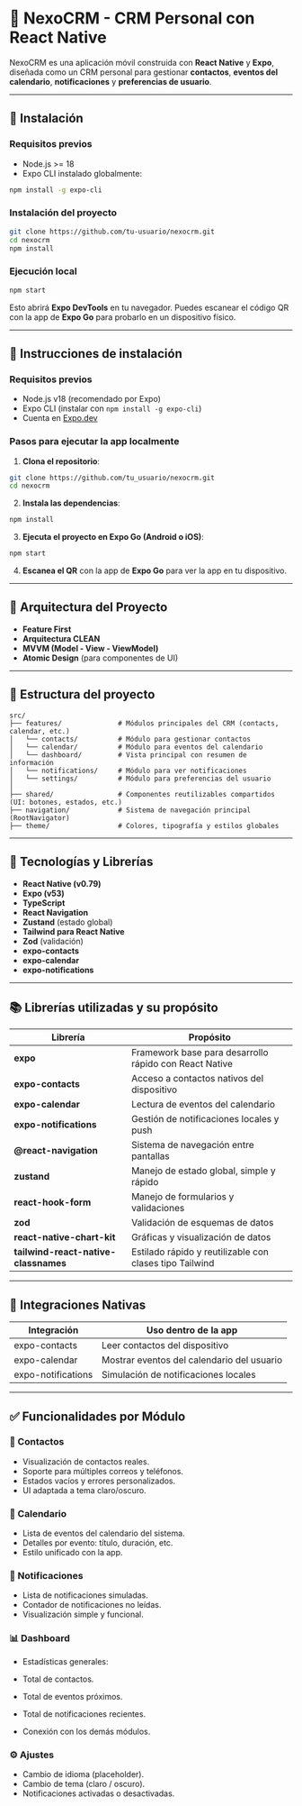 # 📱 NexoCRM - CRM Personal con React Native

NexoCRM es una aplicación móvil construida con **React Native** y **Expo**, diseñada como un CRM personal para gestionar **contactos**, **eventos del calendario**, **notificaciones** y **preferencias de usuario**.

---

## 🚀 Instalación

### Requisitos previos

- Node.js >= 18
- Expo CLI instalado globalmente:  
```bash
npm install -g expo-cli
```

### Instalación del proyecto

```bash
git clone https://github.com/tu-usuario/nexocrm.git
cd nexocrm
npm install
```

### Ejecución local

```bash
npm start
```

Esto abrirá **Expo DevTools** en tu navegador. Puedes escanear el código QR con la app de **Expo Go** para probarlo en un dispositivo físico.

---

## 🚀 Instrucciones de instalación

### Requisitos previos

- Node.js v18 (recomendado por Expo)
- Expo CLI (instalar con `npm install -g expo-cli`)
- Cuenta en [Expo.dev](https://expo.dev/)

### Pasos para ejecutar la app localmente

1. **Clona el repositorio**:

```bash
git clone https://github.com/tu_usuario/nexocrm.git
cd nexocrm
````

2. **Instala las dependencias**:

```bash
npm install
```

3. **Ejecuta el proyecto en Expo Go (Android o iOS)**:

```bash
npm start
```

4. **Escanea el QR** con la app de **Expo Go** para ver la app en tu dispositivo.

---

## 🧠 Arquitectura del Proyecto

* **Feature First**
* **Arquitectura CLEAN**
* **MVVM (Model - View - ViewModel)**
* **Atomic Design** (para componentes de UI)

---

## 🧠 Estructura del proyecto

```
src/
├── features/              # Módulos principales del CRM (contacts, calendar, etc.)
│   └── contacts/          # Módulo para gestionar contactos
│   └── calendar/          # Módulo para eventos del calendario
│   └── dashboard/         # Vista principal con resumen de información
│   └── notifications/     # Módulo para ver notificaciones
│   └── settings/          # Módulo para preferencias del usuario
│
├── shared/                # Componentes reutilizables compartidos (UI: botones, estados, etc.)
├── navigation/            # Sistema de navegación principal (RootNavigator)
├── theme/                 # Colores, tipografía y estilos globales
```

---

## 🔧 Tecnologías y Librerías

* **React Native (v0.79)**
* **Expo (v53)**
* **TypeScript**
* **React Navigation**
* **Zustand** (estado global)
* **Tailwind para React Native**
* **Zod** (validación)
* **expo-contacts**
* **expo-calendar**
* **expo-notifications**

---

## 📚 Librerías utilizadas y su propósito

| Librería                             | Propósito                                               |
| ------------------------------------ | ------------------------------------------------------- |
| **expo**                             | Framework base para desarrollo rápido con React Native  |
| **expo-contacts**                    | Acceso a contactos nativos del dispositivo              |
| **expo-calendar**                    | Lectura de eventos del calendario                       |
| **expo-notifications**               | Gestión de notificaciones locales y push                |
| **@react-navigation**                | Sistema de navegación entre pantallas                   |
| **zustand**                          | Manejo de estado global, simple y rápido                |
| **react-hook-form**                  | Manejo de formularios y validaciones                    |
| **zod**                              | Validación de esquemas de datos                         |
| **react-native-chart-kit**           | Gráficas y visualización de datos                       |
| **tailwind-react-native-classnames** | Estilado rápido y reutilizable con clases tipo Tailwind |

---

## 🔌 Integraciones Nativas

| Integración        | Uso dentro de la app                       |
| ------------------ | ------------------------------------------ |
| expo-contacts      | Leer contactos del dispositivo             |
| expo-calendar      | Mostrar eventos del calendario del usuario |
| expo-notifications | Simulación de notificaciones locales       |

---

## ✅ Funcionalidades por Módulo

### 📇 Contactos

* Visualización de contactos reales.
* Soporte para múltiples correos y teléfonos.
* Estados vacíos y errores personalizados.
* UI adaptada a tema claro/oscuro.

### 📆 Calendario

* Lista de eventos del calendario del sistema.
* Detalles por evento: título, duración, etc.
* Estilo unificado con la app.

### 🔔 Notificaciones

* Lista de notificaciones simuladas.
* Contador de notificaciones no leídas.
* Visualización simple y funcional.

### 📊 Dashboard

* Estadísticas generales:

* Total de contactos.
* Total de eventos próximos.
* Total de notificaciones recientes.
* Conexión con los demás módulos.

### ⚙️ Ajustes

* Cambio de idioma (placeholder).
* Cambio de tema (claro / oscuro).
* Notificaciones activadas o desactivadas.
